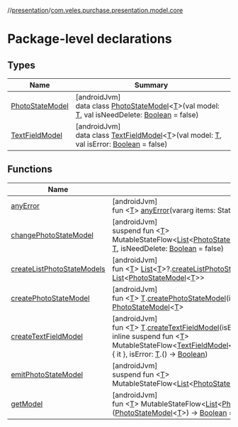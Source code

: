 //[presentation](../../index.md)/[com.veles.purchase.presentation.model.core](index.md)

# Package-level declarations

## Types

| Name | Summary |
|---|---|
| [PhotoStateModel](-photo-state-model/index.md) | [androidJvm]<br>data class [PhotoStateModel](-photo-state-model/index.md)&lt;[T](-photo-state-model/index.md)&gt;(val model: [T](-photo-state-model/index.md), val isNeedDelete: [Boolean](https://kotlinlang.org/api/latest/jvm/stdlib/kotlin/-boolean/index.html) = false) |
| [TextFieldModel](-text-field-model/index.md) | [androidJvm]<br>data class [TextFieldModel](-text-field-model/index.md)&lt;[T](-text-field-model/index.md)&gt;(val model: [T](-text-field-model/index.md), val isError: [Boolean](https://kotlinlang.org/api/latest/jvm/stdlib/kotlin/-boolean/index.html) = false) |

## Functions

| Name | Summary |
|---|---|
| [anyError](any-error.md) | [androidJvm]<br>fun &lt;[T](any-error.md)&gt; [anyError](any-error.md)(vararg items: StateFlow&lt;[TextFieldModel](-text-field-model/index.md)&lt;[T](any-error.md)&gt;&gt;): [Boolean](https://kotlinlang.org/api/latest/jvm/stdlib/kotlin/-boolean/index.html) |
| [changePhotoStateModel](change-photo-state-model.md) | [androidJvm]<br>suspend fun &lt;[T](change-photo-state-model.md)&gt; MutableStateFlow&lt;[List](https://kotlinlang.org/api/latest/jvm/stdlib/kotlin.collections/-list/index.html)&lt;[PhotoStateModel](-photo-state-model/index.md)&lt;[T](change-photo-state-model.md)&gt;&gt;&gt;.[changePhotoStateModel](change-photo-state-model.md)(model: [T](change-photo-state-model.md), isNeedDelete: [Boolean](https://kotlinlang.org/api/latest/jvm/stdlib/kotlin/-boolean/index.html) = false) |
| [createListPhotoStateModels](create-list-photo-state-models.md) | [androidJvm]<br>fun &lt;[T](create-list-photo-state-models.md)&gt; [List](https://kotlinlang.org/api/latest/jvm/stdlib/kotlin.collections/-list/index.html)&lt;[T](create-list-photo-state-models.md)&gt;?.[createListPhotoStateModels](create-list-photo-state-models.md)(isNeedDelete: [Boolean](https://kotlinlang.org/api/latest/jvm/stdlib/kotlin/-boolean/index.html) = false): [List](https://kotlinlang.org/api/latest/jvm/stdlib/kotlin.collections/-list/index.html)&lt;[PhotoStateModel](-photo-state-model/index.md)&lt;[T](create-list-photo-state-models.md)&gt;&gt; |
| [createPhotoStateModel](create-photo-state-model.md) | [androidJvm]<br>fun &lt;[T](create-photo-state-model.md)&gt; [T](create-photo-state-model.md).[createPhotoStateModel](create-photo-state-model.md)(isNeedDelete: [Boolean](https://kotlinlang.org/api/latest/jvm/stdlib/kotlin/-boolean/index.html) = false): [PhotoStateModel](-photo-state-model/index.md)&lt;[T](create-photo-state-model.md)&gt; |
| [createTextFieldModel](create-text-field-model.md) | [androidJvm]<br>fun &lt;[T](create-text-field-model.md)&gt; [T](create-text-field-model.md).[createTextFieldModel](create-text-field-model.md)(isError: [Boolean](https://kotlinlang.org/api/latest/jvm/stdlib/kotlin/-boolean/index.html) = false): [TextFieldModel](-text-field-model/index.md)&lt;[T](create-text-field-model.md)&gt;<br>inline suspend fun &lt;[T](create-text-field-model.md)&gt; MutableStateFlow&lt;[TextFieldModel](-text-field-model/index.md)&lt;[T](create-text-field-model.md)&gt;&gt;.[createTextFieldModel](create-text-field-model.md)(model: ([T](create-text-field-model.md)) -&gt; [T](create-text-field-model.md) = { it }, isError: [T](create-text-field-model.md).() -&gt; [Boolean](https://kotlinlang.org/api/latest/jvm/stdlib/kotlin/-boolean/index.html)) |
| [emitPhotoStateModel](emit-photo-state-model.md) | [androidJvm]<br>suspend fun &lt;[T](emit-photo-state-model.md)&gt; MutableStateFlow&lt;[List](https://kotlinlang.org/api/latest/jvm/stdlib/kotlin.collections/-list/index.html)&lt;[PhotoStateModel](-photo-state-model/index.md)&lt;[T](emit-photo-state-model.md)&gt;&gt;&gt;.[emitPhotoStateModel](emit-photo-state-model.md)(model: [T](emit-photo-state-model.md)) |
| [getModel](get-model.md) | [androidJvm]<br>fun &lt;[T](get-model.md)&gt; MutableStateFlow&lt;[List](https://kotlinlang.org/api/latest/jvm/stdlib/kotlin.collections/-list/index.html)&lt;[PhotoStateModel](-photo-state-model/index.md)&lt;[T](get-model.md)&gt;&gt;&gt;.[getModel](get-model.md)(predicate: ([PhotoStateModel](-photo-state-model/index.md)&lt;[T](get-model.md)&gt;) -&gt; [Boolean](https://kotlinlang.org/api/latest/jvm/stdlib/kotlin/-boolean/index.html) = { true }): [List](https://kotlinlang.org/api/latest/jvm/stdlib/kotlin.collections/-list/index.html)&lt;[T](get-model.md)&gt; |
